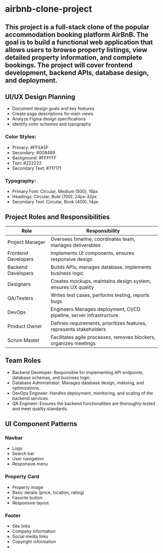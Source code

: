 # airbnb-clone-project
## This project is a full-stack clone of the popular accommodation booking platform AirBnB. The goal is to build a functional web application that allows users to browse property listings, view detailed property information, and complete bookings. The project will cover frontend development, backend APIs, database design, and deployment.
## UI/UX Design Planning
- Document design goals and key features
- Create page descriptions for main views
- Analyze Figma design specifications
- Identify color schemes and typography
### Color Styles:
- Primary: #FF5A5F
- Secondary: #008489
- Background: #FFFFFF
- Text: #222222
- Secondary Text: #717171
### Typography:
- Primary Font: Circular, Medium (500), 16px
- Headings: Circular, Bold (700), 24px-32px
- Secondary Text: Circular, Book (400), 14px

## Project Roles and Responsibilities

| Role | Responsibility | 
| --- | --- | 
| Project Manager | Oversees timeline, coordinates team, manages deliverables |
| Frontend Developers |	Implements UI components, ensures responsive design |
| Backend Developers |	Builds APIs, manages database, implements business logic |
| Designers|	Creates mockups, maintains design system, ensures UX quality |
| QA/Testers |	Writes test cases, performs testing, reports bugs|
| DevOps | Engineers	Manages deployment, CI/CD pipeline, server infrastructure |
| Product Owner |	Defines requirements, prioritizes features, represents stakeholders |
| Scrum Master |	Facilitates agile processes, removes blockers, organizes meetings |

## Team Roles
- Backend Developer: Responsible for implementing API endpoints, database schemas, and business logic.
- Database Administrator: Manages database design, indexing, and optimizations.
- DevOps Engineer: Handles deployment, monitoring, and scaling of the backend services.
- QA Engineer: Ensures the backend functionalities are thoroughly tested and meet quality standards.

## UI Component Patterns
### Navbar
- Logo
- Search bar
- User navigation
- Responsive menu
### Property Card
- Property image
- Basic details (price, location, rating)
- Favorite button
- Responsive layout
### Footer
- Site links
- Company information
- Social media links
- Copyright information
- 
